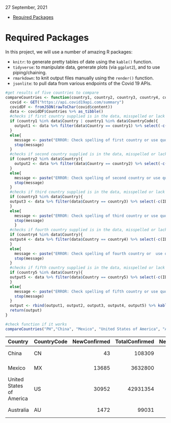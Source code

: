 27 September, 2021

-   [Required Packages](#required-packages)

# Required Packages

In this project, we will use a number of amazing R packages:

-   `knitr`: to generate pretty tables of date using the `kable()`
    function.  
-   `tidyverse`: to manipulate data, generate plots (via `ggplot2`), and
    to use piping/chaining.  
-   `rmarkdown`: to knit output files manually using the `render()`
    function.  
-   `jsonlite`: to pull data from various endpoints of the Covid 19
    APIs.

``` r
#get results of five countries to compare
compareCountries <- function(country1, country2, country3, country4, country5){
  covid <- GET("https://api.covid19api.com/summary")
  covidDF <- fromJSON(rawToChar(covid$content))
  data <- covidDF$Countries %>% as_tibble()
  #checks if first country supplied is in the data, misspelled or lack quotation marks
  if (country1 %in% data$Country | country1 %in% data$CountryCode){
    output1 <- data %>% filter(data$Country == country1) %>% select(-c(ID,Slug, Premium))
  }
  else{
    message <- paste("ERROR: Check spelling of first country or use quotation marks.")
    stop(message)
  }
  #checks if second country supplied is in the data, misspelled or lack quotation marks
  if (country2 %in% data$Country){
    output2 <- data %>% filter(data$Country == country2) %>% select(-c(ID,Slug, Premium))
  }
  else{
    message <- paste("ERROR: Check spelling of second country or use quotation marks.")
    stop(message)
  }
  #checks if third country supplied is in the data, misspelled or lack quotation marks
  if (country3 %in% data$Country){
  output3 <- data %>% filter(data$Country == country3) %>% select(-c(ID,Slug, Premium))
  }
  else{
    message <- paste("ERROR: Check spelling of third country or use quotation marks.")
    stop(message)
    }
  #checks if fourth country supplied is in the data, misspelled or lack quotation marks  
  if (country4 %in% data$Country){
  output4 <- data %>% filter(data$Country == country4) %>% select(-c(ID,Slug, Premium))
  }
  else{
    message <- paste("ERROR: Check spelling of fourth country or  use quotation marks.")
    stop(message)
  }
  #checks if fifth country supplied is in the data, misspelled or lack quotation marks  
  if (country5 %in% data$Country){
  output5 <- data %>% filter(data$Country == country5) %>% select(-c(ID,Slug, Premium))
  }
  else{
    message <- paste("ERROR: Check spelling of fifth country or use quotation marks.")
    stop(message)
  }
  output <- rbind(output1, output2, output3, output4, output5) %>% kable()
  return(output)
}

#check function if it works
compareCountries("PH","China", "Mexico", "United States of America", "Australia")
```

| Country                  | CountryCode | NewConfirmed | TotalConfirmed | NewDeaths | TotalDeaths | NewRecovered | TotalRecovered | Date                     |
|:-------------------------|:------------|-------------:|---------------:|----------:|------------:|-------------:|---------------:|:-------------------------|
| China                    | CN          |           43 |         108309 |         0 |        4849 |            0 |              0 | 2021-09-27T21:02:33.248Z |
| Mexico                   | MX          |        13685 |        3632800 |       747 |      275450 |            0 |              0 | 2021-09-27T21:02:33.248Z |
| United States of America | US          |        30952 |       42931354 |       286 |      688032 |            0 |              0 | 2021-09-27T21:02:33.248Z |
| Australia                | AU          |         1472 |          99031 |        14 |        1245 |            0 |              0 | 2021-09-27T21:02:33.248Z |

